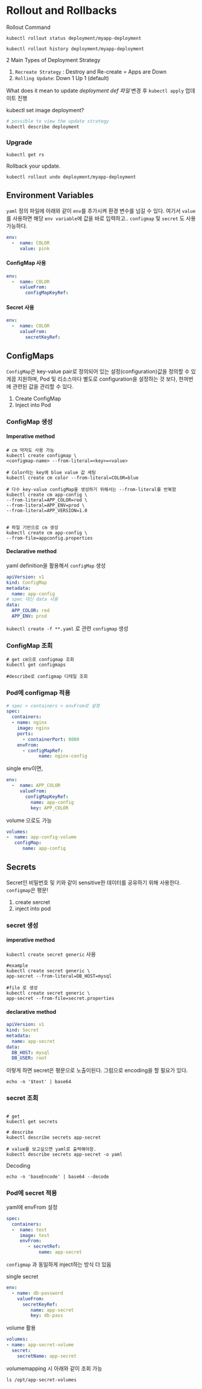 # Rollout and Rollbacks

Rollout Command
```shell script
kubectl rollout status deployment/myapp-deployment

kubectl rollout history deployment/myapp-deployment
```

2 Main Types of Deployment Strategy

1. `Recreate Strategy` : Destroy and Re-create
   = Apps are Down
2. `Rolling Update`: Down 1 Up 1 (default)


What does it mean to update *deployment def 파일* 변경 후 `kubectl apply` 업데이트 진행

kubectl set image deployment?
 
 ```bash
# possible to view the update strategy
kubectl describe deployment
```


### Upgrade 

`kubectl get rs`


Rollback your update.

```shell script
kubectl rollout undo deployment/myapp-deployment
```





## Environment Variables
`yaml` 정의 파일에 아래와 같이 `env`를 추가시켜 환경 변수를 넘길 수 있다. 
여기서 `value`를 사용하면 해당 `env variable`에 값을 바로 입력하고..
`configmap` 및 `secret` 도 사용 가능하다.


```yaml
env:
  -  name: COLOR
     value: pink
```
#### ConfigMap 사용
```yaml
env:
  -  name: COLOR
     valueFrom:
       configMapKeyRef: 
```

#### Secret 사용
```yaml
env:
  -  name: COLOR
     valueFrom:
       secretKeyRef:
```

## ConfigMaps
`ConfigMap`은 key-value pair로 정의되어 있는 설정(configuration)값을 정의할 수 있게끔 지원하며,
Pod 및 리소스마다 별도로 configuration을 설정하는 것 보다, 한꺼번에 관련된 값을 관리할 수 있다.

1. Create ConfigMap
2. Inject into Pod

### ConfigMap 생성

#### Imperative method
```shell script
# cm 약자도 사용 가능
kubectl create configmap \
<configmap-name> --from-literal=<key>=<value>

# Color라는 key에 blue value 값 세팅
kubectl create cm color --from-literal=COLOR=blue

# 다수 key-value configMap을 생성하기 위해서는 --from-literal를 반복함
kubectl create cm app-config \ 
--from-literal=APP_COLOR=red \
--from-literal=APP_ENV=prod \
--from-literal=APP_VERSION=1.0


# 파일 기반으로 cm 생성
kubectl create cm app-config \
--from-file=appconfig.properties

```
#### Declarative method
yaml definition을 활용해서 `configMap` 생성

```yaml
apiVersion: v1
kind: ConfigMap
metadata:
  name: app-config
# spec 대신 data 사용
data:
  APP_COLOR: red
  APP_ENV: prod
```
`kubectl create -f **.yaml` 로 관련 `configmap` 생성

### ConfigMap 조회 

```shell script
# get cm으로 configmap 조회
kubectl get configmaps

#describe로 configmap 디테일 조회
```

### Pod에 configmap 적용
```yaml
# spec > containers > envFrom로 설정
spec:
  containers:
  - name: nginx
    image: nginx
    ports:
      - containerPort: 8080
    envFrom:
      - configMapRef:
            name: nginx-config 
```

single env이면,
```yaml
env:
  -  name: APP_COLOR
     valueFrom:
       configMapKeyRef:
         name: app-config
         key: APP_COLOR
```
volume 으로도 가능 
```yaml
volumes:
-  name: app-config-volume
   configMap:
      name: app-config
```

## Secrets
Secret인 비밀번호 및 키와 같이 sensitive한 데이터를 공유하기 위해 사용한다.
`configmap`은 평문!

1. create sercret
2. inject into pod

### secret 생성
#### imperative method
`kubectl create secret generic` 사용

```shell script
#example
kubectl create secret generic \
app-secret --from-literal=DB_HOST=mysql

#file 로 생성
kubectl create secret generic \
app-secret --from-file=secret.properties 

```



#### declarative method
```yaml
apiVersion: v1
kind: Secret
metadata:
  name: app-secret
data:
  DB_HOST: mysql
  DB_USER: root
```
이렇게 하면 secret은 평문으로 노출이된다. 그럼으로 encoding을 할 필요가 있다.
```shell script
echo -n '$text' | base64
```

### secret 조회
```shell script

# get
kubectl get secrets

# describe
kubectl describe secrets app-secret

# value를 보고싶으면 yaml로 출력해야함.
kubectl describe secrets app-secret -o yaml 

```
Decoding
```shell script
echo -n 'baseEncode' | base64 --decode
```

### Pod에 secret 적용
yaml에 envFrom 설정
```yaml
spec:
  containers:
  -  name: test
     image: test
     envFrom:
        - secretRef:
            name: app-secret
```
`configmap` 과 동일하게 inject하는 방식 더 있음

single secret
```yaml
env:
  - name: db-password
    valueFrom:
      secretKeyRef:
         name: app-secret
         key: db-pass
```

volume 활용
```yaml
volumes:
- name: app-secret-volume
  secret:
    secretName: app-secret
```
volumemapping 시 아래와 같이 조회 가능

`ls /opt/app-secret-volumes`

